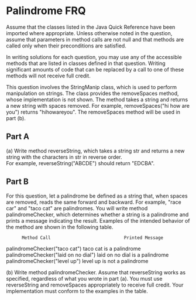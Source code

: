 
# Palindrome FRQ 
Assume that the classes listed in the Java Quick Reference have been imported where appropriate.
Unless otherwise noted in the question, assume that parameters in method calls are not null and that 
methods are called only when their preconditions are satisfied.

In writing solutions for each question, you may use any of the accessible methods that are listed in 
classes defined in that question. Writing significant amounts of code that can be replaced by a call 
to one of these methods will not receive full credit.

This question involves the StringManip class, which is used to perform manipulation on strings.
The class provides the removeSpaces method, whose implementation is not shown. The method takes a 
string and returns a new string with spaces removed. For example, removeSpaces("hi how are you") 
returns "hihowareyou". The removeSpaces method will be used in part (b).

## Part A
(a) Write method reverseString, which takes a string str and returns a new string with the characters in str in reverse order.   
    For example, reverseString("ABCDE") should return "EDCBA".


## Part B
For this question, let a palindrome be defined as a string that, when spaces are removed, 
reads the same forward and backward. For example, "race car" and "taco cat" are palindromes. 
You will write method palindromeChecker, which determines whether a string is a palindrome and 
prints a message indicating the result. Examples of the intended behavior of the method are shown 
in the following table.

          Method Call	                         Printed Message
 palindromeChecker("taco cat")	           taco cat is a palindrome  
 palindromeChecker("laid on no dial")      laid on no dial is a palindrome  
 palindromeChecker("level up")	           level up is not a palindrome  
 
(b) Write method palindromeChecker. Assume that reverseString works as specified, regardless of what you wrote in part (a). 
    You must use reverseString and removeSpaces appropriately to receive full credit. 
    Your implementation must conform to the examples in the table.
